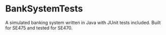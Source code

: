 # BankSystemTests
A simulated banking system written in Java with JUnit tests included. Built for SE475 and tested for SE470.
